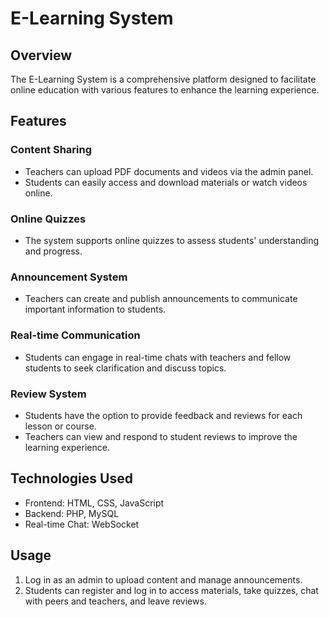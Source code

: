 # E-Learning System
## Overview
The E-Learning System is a comprehensive platform designed to facilitate online education with various features to enhance the learning experience.

## Features

### Content Sharing
- Teachers can upload PDF documents and videos via the admin panel.
- Students can easily access and download materials or watch videos online.

### Online Quizzes
- The system supports online quizzes to assess students' understanding and progress.

### Announcement System
- Teachers can create and publish announcements to communicate important information to students.

### Real-time Communication
- Students can engage in real-time chats with teachers and fellow students to seek clarification and discuss topics.

### Review System
- Students have the option to provide feedback and reviews for each lesson or course.
- Teachers can view and respond to student reviews to improve the learning experience.

## Technologies Used
- Frontend: HTML, CSS, JavaScript
- Backend: PHP, MySQL
- Real-time Chat: WebSocket

## Usage
1. Log in as an admin to upload content and manage announcements.
2. Students can register and log in to access materials, take quizzes, chat with peers and teachers, and leave reviews.
